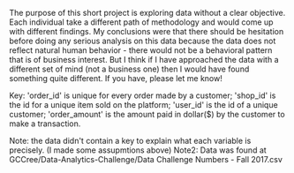 The purpose of this short project is exploring data without a clear objective. Each individual take a different path of methodology and would come up with different findings. My conclusions were that there should be hesitation before doing any serious analysis on this data because the data does not reflect natural human behavior - there would not be a behavioral pattern that is of business interest. But I think if I have approached the data with a different set of mind (not a business one) then I would have found something quite different.
If you have, please let me know!

Key:
'order_id' is unique for every order made by a customer;
'shop_id' is the id for a unique item sold on the platform;
'user_id' is the id of a unique customer;
'order_amount' is the amount paid in dollar($) by the customer to make a transaction.

Note: the data didn't contain a key to explain what each variable is precisely. (I made some assupmtions above)
Note2: Data was found at 
      GCCree/Data-Analytics-Challenge/Data Challenge Numbers - Fall 2017.csv
